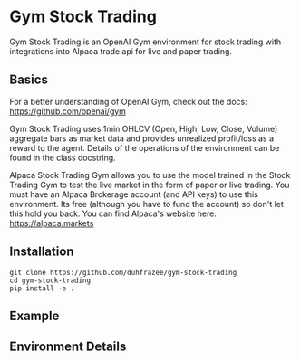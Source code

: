# Gym Stock Trading
Gym Stock Trading is an OpenAI Gym environment for stock trading with integrations into Alpaca trade api for live and paper trading.

## Basics
For a better understanding of OpenAI Gym, check out the docs: https://github.com/openai/gym

Gym Stock Trading uses 1min OHLCV (Open, High, Low, Close, Volume) aggregate bars as market data and provides unrealized profit/loss as a reward to the agent. Details of the operations of the environment can be found in the class docstring.

Alpaca Stock Trading Gym allows you to use the model trained in the Stock Trading Gym to test the live market in the form of paper or live trading. You must have an Alpaca Brokerage account (and API keys) to use this environment. Its free (although you have to fund the account) so don't let this hold you back. You can find Alpaca's website here: https://alpaca.markets

## Installation
```
git clone https://github.com/duhfrazee/gym-stock-trading
cd gym-stock-trading
pip install -e .
```

## Example


## Environment Details
